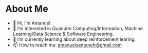 # About Me
- 👋 Hi, I’m Amanuel
- 🔭 I’m interested in Quanutm Computing/Information, Machine Learning/Data Science & Software Engineering.
- 🌱 I’m currently learning about deep reinforcement learing.
- 📫 How to reach me: amanuelsanteneh@gmail.com
